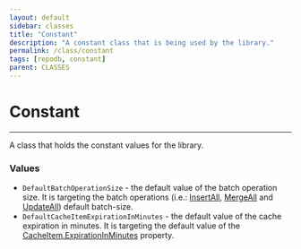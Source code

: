 ```yaml
---
layout: default
sidebar: classes
title: "Constant"
description: "A constant class that is being used by the library."
permalink: /class/constant
tags: [repodb, constant]
parent: CLASSES
---
```


# Constant

---

A class that holds the constant values for the library.

### Values

- `DefaultBatchOperationSize` - the default value of the batch operation size. It is targeting the batch operations (i.e.: [InsertAll](/operation/insertall), [MergeAll](/operation/mergeall) and [UpdateAll](/operation/updateall)) default batch-size.
- `DefaultCacheItemExpirationInMinutes` - the default value of the cache expiration in minutes. It is targeting the default value of the [CacheItem.ExpirationInMinutes](/class/cacheitem) property.
